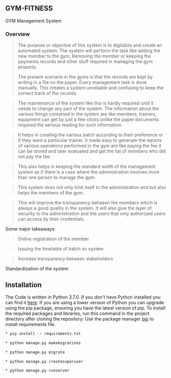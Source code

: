 
## GYM-FITNESS
GYM Management System
### Overview
> The purpose or objective of this system is to digitalize and create an automated system. The system will perform the task like adding the new member to the gym, Removing the member or keeping the payments records and other stuff required in managing the gym properly.

> The present scenario in the gyms is that the records are kept by writing in a file on the paper. Every management task is done manually. This creates a system unreliable and confusing to keep the correct track of the records.

> The maintenance of the system like this is hardly required until it needs to change any part of the system. The information about the various things contained in the system are like members, trainers, equipment can get by just a few clicks unlike the paper documents required the serious reading for such information.

> It helps in creating the various batch according to their preference or if they want a particular trainer. It made easy to generate the reports of various operations performed in the gym are like paying the fee it can be stored and later evaluated and get the list of members who did not pay the fee.

> This also helps in keeping the standard width of the management system as if there is a case where the administration involves more than one person to manage the gym.

> This system does not only limit itself to the administration and but also helps the members of the gym. 

> This will improve the transparency between the members which is always a good quality in the system. It will also give the layer of security to the administration and the users that only authorized users can access by their credentials.

Some major takeaways:

> Online registration of the member

> Issuing the timetable of batch on system

> Increase transparency between stakeholders


Standardization of the system
## Installation
The Code is written in Python 3.7.0. If you don't have Python installed you can find it [here](https://www.python.org/downloads/). If you are using a lower version of Python you can upgrade using the pip package, ensuring you have the latest version of pip. To install the required packages and libraries, run this command in the project directory after cloning the repository:
Use the package manager [pip](https://pip.pypa.io/en/stable/) to install requirements file.


```bash
* pip install -r requirements.txt

* python manage.py makemigrations

* python manage.py migrate

* python manage.py createsuperuser

* python manage.py runserver

```


<!-- Markdown link & img dfn's -->
[npm-image]: https://img.shields.io/npm/v/datadog-metrics.svg?style=flat-square
[npm-url]: https://npmjs.org/package/datadog-metrics
[npm-downloads]: https://img.shields.io/npm/dm/datadog-metrics.svg?style=flat-square
[travis-image]: https://img.shields.io/travis/dbader/node-datadog-metrics/master.svg?style=flat-square
[travis-url]: https://travis-ci.org/dbader/node-datadog-metrics
[wiki]: https://github.com/yourname/yourproject/wiki



